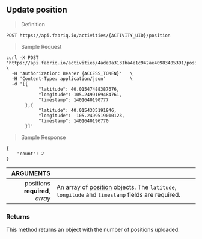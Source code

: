 ## Update position

> Definition

```text
POST https://api.fabriq.io/activities/{ACTIVITY_UID}/position
```

> Sample Request

```shell
curl -X POST 'https://api.fabriq.io/activities/4ade0a3131ba4e1c942ae40983405391/position'  \
  -H 'Authorization: Bearer {ACCESS_TOKEN}'   \
  -H 'Content-Type: application/json'         \
  -d '[{                                        
            "latitude": 40.01547488387676,
            "longitude":-105.2499169484761,
            "timestamp": 1401640190777                      
       },{                                      
            "latitude": 40.0154335191846,                    
            "longitude": -105.2499519010123,                    
            "timestamp": 1401640196770                      
       }]'
```


> Sample Response

```text
{
    "count": 2
}
```

ARGUMENTS ||
---------:| -----------
positions <br>**required**, *array*  | An array of [position](#position) objects. The `latitude`, `longitude` and `timestamp` fields are required.



### Returns
This method returns an object with the number of positions uploaded.
